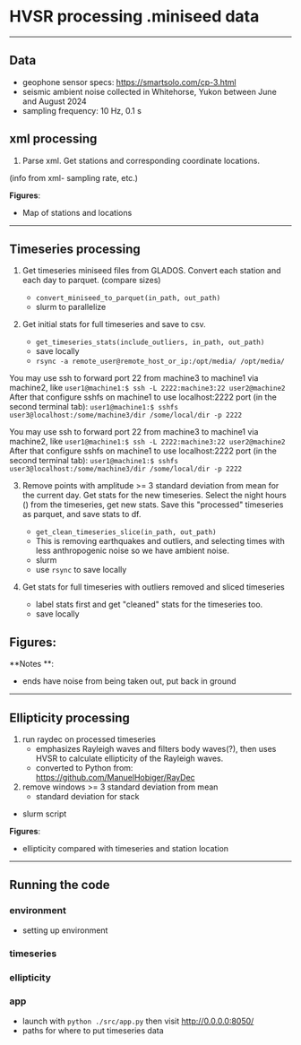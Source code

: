 
# HVSR processing .miniseed data
---
## Data
- geophone sensor specs: https://smartsolo.com/cp-3.html
- seismic ambient noise collected in Whitehorse, Yukon between June and August 2024
- sampling frequency: 10 Hz, 0.1 s


## xml processing
1. Parse xml. Get stations and corresponding coordinate locations.

(info from xml- sampling rate, etc.)


**Figures**:
- Map of stations and locations
---

## Timeseries  processing
1. Get timeseries miniseed files from GLADOS. Convert each station and each day to parquet. (compare sizes)
    - `convert_miniseed_to_parquet(in_path, out_path)`
    - slurm to parallelize

2. Get initial stats for full timeseries and save to csv.
    - `get_timeseries_stats(include_outliers, in_path, out_path)`
    - save locally
    - `rsync -a remote_user@remote_host_or_ip:/opt/media/ /opt/media/`


You may use ssh to forward port 22 from machine3 to machine1 via machine2, like
`user1@machine1:$ ssh -L 2222:machine3:22 user2@machine2`
After that configure sshfs on machine1 to use localhost:2222 port (in the second terminal tab):
`user1@machine1:$ sshfs user3@localhost:/some/machine3/dir /some/local/dir -p 2222`



You may use ssh to forward port 22 from machine3 to machine1 via machine2, like
`user1@machine1:$ ssh -L 2222:machine3:22 user2@machine2`
After that configure sshfs on machine1 to use localhost:2222 port (in the second terminal tab):
`user1@machine1:$ sshfs user3@localhost:/some/machine3/dir /some/local/dir -p 2222`



3. Remove points with amplitude >= 3 standard deviation from mean for the current day. Get stats for the new timeseries. Select the night hours () from the timeseries, get new stats. Save this "processed" timeseries as parquet, and save stats to df.
    - `get_clean_timeseries_slice(in_path, out_path)`
    - This is removing earthquakes and outliers, and selecting times with less anthropogenic noise so we have ambient noise.
    - slurm
    - use `rsync` to save locally 

4. Get stats for full timeseries with outliers removed and sliced timeseries
    - label stats first and get "cleaned" stats for the timeseries too.
    - save locally


**Figures**:
- 
**Notes **:
- ends have noise from being taken out, put back in ground

---
## Ellipticity processing
1. run raydec on processed timeseries
    - emphasizes Rayleigh waves and filters body waves(?), then uses HVSR to calculate ellipticity of the Rayleigh waves.
    - converted to Python from: https://github.com/ManuelHobiger/RayDec
2. remove windows >= 3 standard deviation from mean
    - standard deviation for stack

- slurm script

**Figures**:
- ellipticity compared with timeseries and station location


---
## Running the code
### environment
- setting up environment
### timeseries
### ellipticity

### app
- launch with `python ./src/app.py` then visit http://0.0.0.0:8050/
- paths for where to put timeseries data








